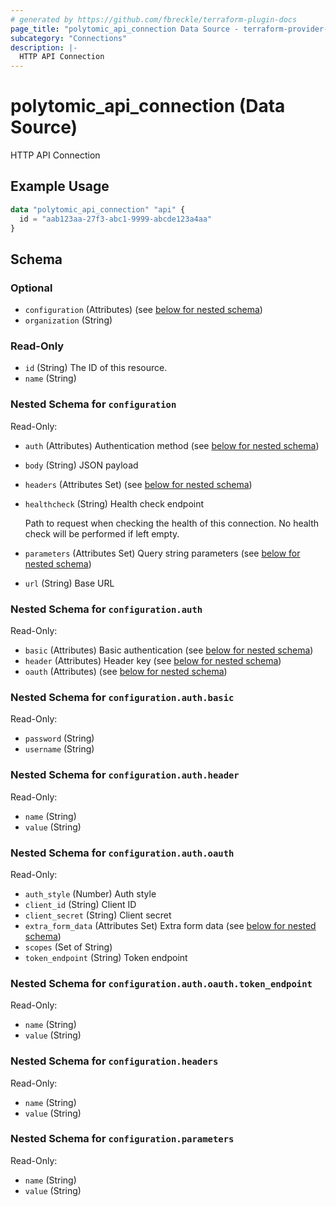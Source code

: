 ```yaml
---
# generated by https://github.com/fbreckle/terraform-plugin-docs
page_title: "polytomic_api_connection Data Source - terraform-provider-polytomic"
subcategory: "Connections"
description: |-
  HTTP API Connection
---
```


# polytomic_api_connection (Data Source)

HTTP API Connection

## Example Usage

```terraform
data "polytomic_api_connection" "api" {
  id = "aab123aa-27f3-abc1-9999-abcde123a4aa"
}
```

<!-- schema generated by tfplugindocs -->
## Schema

### Optional

- `configuration` (Attributes) (see [below for nested schema](#nestedatt--configuration))
- `organization` (String)

### Read-Only

- `id` (String) The ID of this resource.
- `name` (String)

<a id="nestedatt--configuration"></a>
### Nested Schema for `configuration`

Read-Only:

- `auth` (Attributes) Authentication method (see [below for nested schema](#nestedatt--configuration--auth))
- `body` (String) JSON payload
- `headers` (Attributes Set) (see [below for nested schema](#nestedatt--configuration--headers))
- `healthcheck` (String) Health check endpoint

    Path to request when checking the health of this connection. No health check will be performed if left empty.
- `parameters` (Attributes Set) Query string parameters (see [below for nested schema](#nestedatt--configuration--parameters))
- `url` (String) Base URL

<a id="nestedatt--configuration--auth"></a>
### Nested Schema for `configuration.auth`

Read-Only:

- `basic` (Attributes) Basic authentication (see [below for nested schema](#nestedatt--configuration--auth--basic))
- `header` (Attributes) Header key (see [below for nested schema](#nestedatt--configuration--auth--header))
- `oauth` (Attributes) (see [below for nested schema](#nestedatt--configuration--auth--oauth))

<a id="nestedatt--configuration--auth--basic"></a>
### Nested Schema for `configuration.auth.basic`

Read-Only:

- `password` (String)
- `username` (String)


<a id="nestedatt--configuration--auth--header"></a>
### Nested Schema for `configuration.auth.header`

Read-Only:

- `name` (String)
- `value` (String)


<a id="nestedatt--configuration--auth--oauth"></a>
### Nested Schema for `configuration.auth.oauth`

Read-Only:

- `auth_style` (Number) Auth style
- `client_id` (String) Client ID
- `client_secret` (String) Client secret
- `extra_form_data` (Attributes Set) Extra form data (see [below for nested schema](#nestedatt--configuration--auth--oauth--extra_form_data))
- `scopes` (Set of String)
- `token_endpoint` (String) Token endpoint

<a id="nestedatt--configuration--auth--oauth--extra_form_data"></a>
### Nested Schema for `configuration.auth.oauth.token_endpoint`

Read-Only:

- `name` (String)
- `value` (String)




<a id="nestedatt--configuration--headers"></a>
### Nested Schema for `configuration.headers`

Read-Only:

- `name` (String)
- `value` (String)


<a id="nestedatt--configuration--parameters"></a>
### Nested Schema for `configuration.parameters`

Read-Only:

- `name` (String)
- `value` (String)


